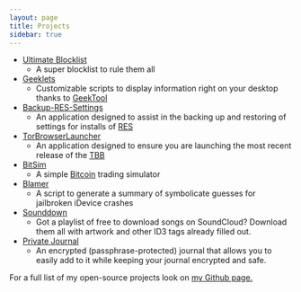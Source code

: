 ```yaml
---
layout: page
title: Projects
sidebar: true
---
```

* [Ultimate Blocklist](https://walshie4.github.io/Ultimate-Blocklist/)
    * A super blocklist to rule them all
* [Geeklets](https://github.com/walshie4/Geeklets)
    * Customizable scripts to display information right on your desktop thanks to [GeekTool](http://projects.tynsoe.org/en/geektool/)
* [Backup-RES-Settings](https://walshie4.github.io/backup-RES-Settings)
    * An application designed to assist in the backing up and restoring of settings for installs of [RES](http://redditenhancementsuite.com/)
* [TorBrowserLauncher](https://github.com/walshie4/TorBrowserLauncher)
    * An application designed to ensure you are launching the most recent release of the [TBB](https://www.torproject.org/)
* [BitSim](https://github.com/walshie4/BitSim)
    * A simple [Bitcoin](https://bitcoin.org/) trading simulator
* [Blamer](http://walshie4.github.io/Blamer/)
    * A script to generate a summary of symbolicate guesses for jailbroken iDevice crashes
* [Sounddown](https://github.com/walshie4/SoundDown)
    * Got a playlist of free to download songs on SoundCloud? Download them all with artwork and other ID3 tags
    already filled out.
* [Private Journal](https://github.com/walshie4/Private-Journal)
    * An encrypted (passphrase-protected) journal that allows you to easily add to it while keeping your
    journal encrypted and safe.
    
For a full list of my open-source projects look on [my Github page.](https://github.com/walshie4)
